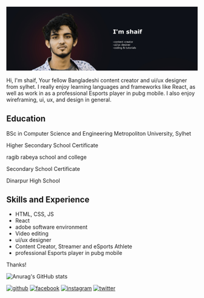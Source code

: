 
![content creator and ui/ux designer](https://github.com/iamshaifahmed/iamshaifahmed/blob/main/git%202.jpg)

Hi, I'm shaif, Your fellow Bangladeshi content creator and ui/ux designer from sylhet. I really enjoy learning languages and frameworks like React, as well as work in as a professional Esports player in pubg mobile. I also enjoy wireframing, ui, ux, and design in general. 


## Education
BSc in Computer Science and Engineering
Metropoliton University, Sylhet

Higher Secondary School Certificate

ragib rabeya school and college

Secondary School Certificate

Dinarpur High School

## Skills and Experience
* HTML, CSS, JS
* React 
* adobe software environment
* Video editing
* ui/ux designer
* Content Creator, Streamer and eSports Athlete
* professional Esports player in pubg mobile

Thanks!

![Anurag's GitHub stats](https://github-readme-stats.vercel.app/api?username=iamshaifahmed&theme=merko&show_icons=true)

[<img src='https://cdn.jsdelivr.net/npm/simple-icons@3.0.1/icons/github.svg' alt='github' height='40'>](https://github.com/https://github.com/iamshaifahmed)  [<img src='https://cdn.jsdelivr.net/npm/simple-icons@3.0.1/icons/facebook.svg' alt='facebook' height='40'>](https://www.facebook.com/https://www.facebook.com/iamshaifahmed.n/)  [<img src='https://cdn.jsdelivr.net/npm/simple-icons@3.0.1/icons/instagram.svg' alt='instagram' height='40'>](https://www.instagram.com/https://www.instagram.com/iamshaifahmed//)  [<img src='https://cdn.jsdelivr.net/npm/simple-icons@3.0.1/icons/twitter.svg' alt='twitter' height='40'>](https://twitter.com/https://twitter.com/Iamshaifahmed)  


